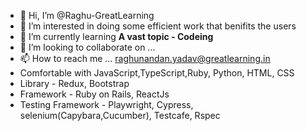 - 👋 Hi, I’m @Raghu-GreatLearning
- 👀 I’m interested in doing some efficient work that benifits the users 
- 🌱 I’m currently learning **A vast topic - Codeing**
- 💞️ I’m looking to collaborate on ...
- 📫 How to reach me ... raghunandan.yadav@greatlearning.in
- Comfortable with JavaScript,TypeScript,Ruby, Python, HTML, CSS
- Library - Redux, Bootstrap
- Framework - Ruby on Rails, ReactJs
- Testing Framework - Playwright, Cypress, selenium(Capybara,Cucumber), Testcafe, Rspec

<!---
Raghu-GreatLearning/Raghu-GreatLearning is a ✨ special ✨ repository because its `README.md` (this file) appears on your GitHub profile.
You can click the Preview link to take a look at your changes.
--->
